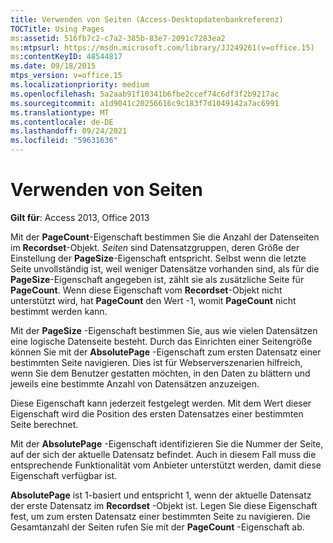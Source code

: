 ```yaml
---
title: Verwenden von Seiten (Access-Desktopdatenbankreferenz)
TOCTitle: Using Pages
ms:assetid: 516fb7c2-c7a2-385b-83e7-2091c7283ea2
ms:mtpsurl: https://msdn.microsoft.com/library/JJ249261(v=office.15)
ms:contentKeyID: 48544817
ms.date: 09/18/2015
mtps_version: v=office.15
ms.localizationpriority: medium
ms.openlocfilehash: 5a2aab91f10341b6fbe2ccef74c6df3f2b9217ac
ms.sourcegitcommit: a1d9041c20256616c9c183f7d1049142a7ac6991
ms.translationtype: MT
ms.contentlocale: de-DE
ms.lasthandoff: 09/24/2021
ms.locfileid: "59631636"
---
```

# <a name="using-pages"></a>Verwenden von Seiten


**Gilt für**: Access 2013, Office 2013

Mit der **PageCount**-Eigenschaft bestimmen Sie die Anzahl der Datenseiten im **Recordset**-Objekt. *Seiten* sind Datensatzgruppen, deren Größe der Einstellung der **PageSize**-Eigenschaft entspricht. Selbst wenn die letzte Seite unvollständig ist, weil weniger Datensätze vorhanden sind, als für die **PageSize**-Eigenschaft angegeben ist, zählt sie als zusätzliche Seite für **PageCount**. Wenn diese Eigenschaft vom **Recordset**-Objekt nicht unterstützt wird, hat **PageCount** den Wert -1, womit **PageCount** nicht bestimmt werden kann.

Mit der **PageSize** -Eigenschaft bestimmen Sie, aus wie vielen Datensätzen eine logische Datenseite besteht. Durch das Einrichten einer Seitengröße können Sie mit der **AbsolutePage** -Eigenschaft zum ersten Datensatz einer bestimmten Seite navigieren. Dies ist für Webserverszenarien hilfreich, wenn Sie dem Benutzer gestatten möchten, in den Daten zu blättern und jeweils eine bestimmte Anzahl von Datensätzen anzuzeigen.

Diese Eigenschaft kann jederzeit festgelegt werden. Mit dem Wert dieser Eigenschaft wird die Position des ersten Datensatzes einer bestimmten Seite berechnet.

Mit der **AbsolutePage** -Eigenschaft identifizieren Sie die Nummer der Seite, auf der sich der aktuelle Datensatz befindet. Auch in diesem Fall muss die entsprechende Funktionalität vom Anbieter unterstützt werden, damit diese Eigenschaft verfügbar ist.

**AbsolutePage** ist 1-basiert und entspricht 1, wenn der aktuelle Datensatz der erste Datensatz im **Recordset** -Objekt ist. Legen Sie diese Eigenschaft fest, um zum ersten Datensatz einer bestimmten Seite zu navigieren. Die Gesamtanzahl der Seiten rufen Sie mit der **PageCount** -Eigenschaft ab.

